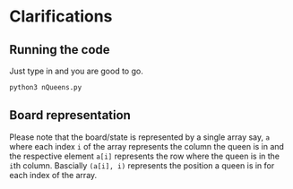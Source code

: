 # Clarifications

## Running the code

Just type in and you are good to go.

```bash
python3 nQueens.py
```

## Board representation

Please note that the board/state is represented by a single array say, ```a``` where each index ```i``` of the array represents the column the queen is in and the respective element ```a[i]``` represents the row where the queen is in the ```i```th column. Bascially ```(a[i], i)``` represents the position a queen is in for each index of the array.
